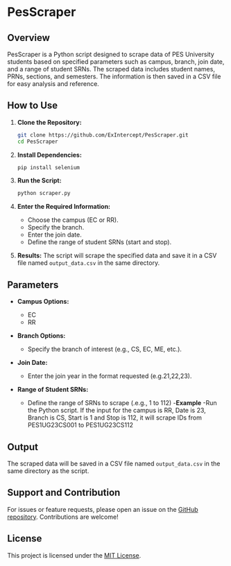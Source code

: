 # PesScraper

## Overview
PesScraper is a Python script designed to scrape data of PES University students based on specified parameters such as campus, branch, join date, and a range of student SRNs. The scraped data includes student names, PRNs, sections, and semesters. The information is then saved in a CSV file for easy analysis and reference.

## How to Use

1. **Clone the Repository:**
    ```bash
    git clone https://github.com/ExIntercept/PesScraper.git
    cd PesScraper
    ```

2. **Install Dependencies:**
    ```bash
    pip install selenium
    ```

3. **Run the Script:**
    ```bash
    python scraper.py
    ```

4. **Enter the Required Information:**
   - Choose the campus (EC or RR).
   - Specify the branch.
   - Enter the join date.
   - Define the range of student SRNs (start and stop).

5. **Results:**
   The script will scrape the specified data and save it in a CSV file named `output_data.csv` in the same directory.

## Parameters

- **Campus Options:**
  - EC
  - RR

- **Branch Options:**
  - Specify the branch of interest (e.g., CS, EC, ME, etc.).

- **Join Date:**
  - Enter the join year in the format requested (e.g.21,22,23).

- **Range of Student SRNs:**
  - Define the range of SRNs to scrape (.e.g., 1 to 112)
-**Example**
  -Run the Python script. If the input for the campus is RR, Date is 23, Branch is CS, Start is 1 and Stop is 112, it will scrape IDs from PES1UG23CS001 to PES1UG23CS112

## Output
The scraped data will be saved in a CSV file named `output_data.csv` in the same directory as the script.

## Support and Contribution
For issues or feature requests, please open an issue on the [GitHub repository](https://github.com/ExIntercept/PesScraper). Contributions are welcome!

## License
This project is licensed under the [MIT License](LICENSE).
